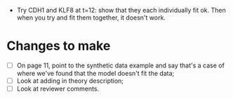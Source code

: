 * Try CDH1 and KLF8 at t=12: show that they each individually fit ok. Then when you try and fit them together, it doesn't work.

# Changes to make

* [ ] On page 11, point to the synthetic data example and say that's a case of where we've found that the model doesn't fit the data;
* [ ] Look at adding in theory description;
* [ ] Look at reviewer comments.